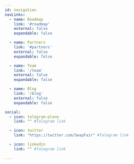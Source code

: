 ```yaml
---
id: navigation
navLinks:
  - name: Roadmap
    link: '#roadmap'
    external: false
    expandable: false

  - name: Partners
    link: '#partners'
    external: false
    expandable: false

  - name: Team
    link: '/team'
    external: false
    expandable: false

  - name: Blog
    link: '/blog'
    external: false
    expandable: false

social:
  - icon: telegram-plane
    link: "" #Talegram link

  - icon: twitter
    link: "https://twitter.com/SwapFair" #Talegram link

  - icon: linkedin
    link: "" #Talegram link
    
---
```


<!--       - title: Future
        path: /future -->

<!--       submenu:
      - title: Solution
        path: /solution

      - title: Participate
        path: /participate

      - title: Token
        path: /token

      - title: Knowledge Base
        path: https://wiki.threefold.io/#/what_is_farming
        external: true -->

